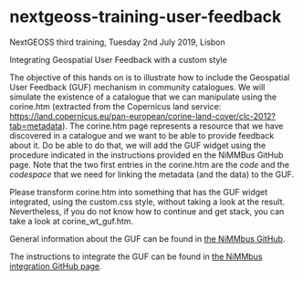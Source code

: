 # nextgeoss-training-user-feedback
NextGEOSS third training, Tuesday 2nd July 2019, Lisbon

Integrating Geospatial User Feedback with a custom style

The objective of this hands on is to illustrate how to include the Geospatial User Feedback (GUF) mechanism in community catalogues. We will simulate the existence of a catalogue that we can manipulate using the corine.htm (extracted from the Copernicus land service: https://land.copernicus.eu/pan-european/corine-land-cover/clc-2012?tab=metadata). The corine.htm page represents a resource that we have discovered in a catalogue and we want to be able to provide feedback about it. Do be able to do that, we will add the GUF widget using the procedure indicated in the instructions provided en the NiMMBus GitHub page. Note that the two first entries in the corine.htm are the _code_ and the _codespace_ that we need for linking the metadata (and the data) to the GUF.

Please transform corine.htm into something that has the GUF widget integrated, using the custom.css style, without taking a look at the result. Nevertheless, if you do not know how to continue and get stack, you can take a look at corine_wt_guf.htm.

General information about the GUF can be found in [the NiMMbus GitHub](https://github.com/joanma747/nimmbus).

The instructions to integrate the GUF can be found in [the NiMMbus integration GitHub page](https://github.com/joanma747/nimmbus/tree/master/GUF_integration).
